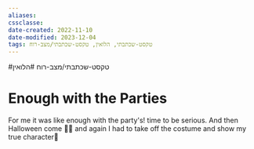```yaml
---
aliases: 
cssclasse: 
date-created: 2022-11-10
date-modified: 2023-12-04
tags: טקסט-שכתבתי, הלואין, טקסט-שכתבתי/מצב-רוח
---
```


#טקסט-שכתבתי/מצב-רוח #הלואין

# Enough with the Parties

For me it was like enough with the party's! time to be serious. And then Halloween come 😮‍💨 and again I had to take off the costume and show my true character🧛
